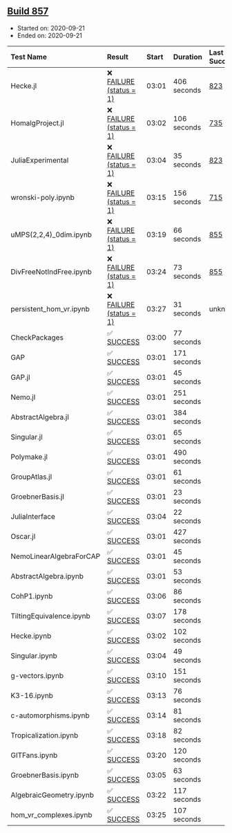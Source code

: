 ## [Build 857](https://oscarci.mathematik.uni-kl.de/job/oscar-stable/857/)

* Started on: 2020-09-21
* Ended on: 2020-09-21

| Test Name    | Result | Start | Duration | Last Success | First Failure |
|:-------------|:-------|:------|:---------|:-------------|:--------------|
| Hecke.jl | ❌ [FAILURE (status = 1)](https://oscarci.mathematik.uni-kl.de/job/oscar-stable/857/artifact/logs/build-857/Hecke.jl.log) | 03:01 | 406 seconds | [823](https://oscarci.mathematik.uni-kl.de/job/oscar-stable/823/) | [824](https://oscarci.mathematik.uni-kl.de/job/oscar-stable/824/) |
| HomalgProject.jl | ❌ [FAILURE (status = 1)](https://oscarci.mathematik.uni-kl.de/job/oscar-stable/857/artifact/logs/build-857/HomalgProject.jl.log) | 03:02 | 106 seconds | [735](https://oscarci.mathematik.uni-kl.de/job/oscar-stable/735/) | [736](https://oscarci.mathematik.uni-kl.de/job/oscar-stable/736/) |
| JuliaExperimental | ❌ [FAILURE (status = 1)](https://oscarci.mathematik.uni-kl.de/job/oscar-stable/857/artifact/logs/build-857/JuliaExperimental.log) | 03:04 | 35 seconds | [823](https://oscarci.mathematik.uni-kl.de/job/oscar-stable/823/) | [824](https://oscarci.mathematik.uni-kl.de/job/oscar-stable/824/) |
| wronski-poly.ipynb | ❌ [FAILURE (status = 1)](https://oscarci.mathematik.uni-kl.de/job/oscar-stable/857/artifact/logs/build-857/wronski-poly.ipynb.log) | 03:15 | 156 seconds | [715](https://oscarci.mathematik.uni-kl.de/job/oscar-stable/715/) | [716](https://oscarci.mathematik.uni-kl.de/job/oscar-stable/716/) |
| uMPS(2,2,4)_0dim.ipynb | ❌ [FAILURE (status = 1)](https://oscarci.mathematik.uni-kl.de/job/oscar-stable/857/artifact/logs/build-857/uMPS-2-2-4-_0dim.ipynb.log) | 03:19 | 66 seconds | [855](https://oscarci.mathematik.uni-kl.de/job/oscar-stable/855/) | [856](https://oscarci.mathematik.uni-kl.de/job/oscar-stable/856/) |
| DivFreeNotIndFree.ipynb | ❌ [FAILURE (status = 1)](https://oscarci.mathematik.uni-kl.de/job/oscar-stable/857/artifact/logs/build-857/DivFreeNotIndFree.ipynb.log) | 03:24 | 73 seconds | [855](https://oscarci.mathematik.uni-kl.de/job/oscar-stable/855/) | [856](https://oscarci.mathematik.uni-kl.de/job/oscar-stable/856/) |
| persistent_hom_vr.ipynb | ❌ [FAILURE (status = 1)](https://oscarci.mathematik.uni-kl.de/job/oscar-stable/857/artifact/logs/build-857/persistent_hom_vr.ipynb.log) | 03:27 | 31 seconds | unknown | unknown |
| CheckPackages | ✅ [SUCCESS](https://oscarci.mathematik.uni-kl.de/job/oscar-stable/857/artifact/logs/build-857/CheckPackages.log) | 03:00 | 77 seconds |  |  |
| GAP | ✅ [SUCCESS](https://oscarci.mathematik.uni-kl.de/job/oscar-stable/857/artifact/logs/build-857/GAP.log) | 03:01 | 171 seconds |  |  |
| GAP.jl | ✅ [SUCCESS](https://oscarci.mathematik.uni-kl.de/job/oscar-stable/857/artifact/logs/build-857/GAP.jl.log) | 03:01 | 45 seconds |  |  |
| Nemo.jl | ✅ [SUCCESS](https://oscarci.mathematik.uni-kl.de/job/oscar-stable/857/artifact/logs/build-857/Nemo.jl.log) | 03:01 | 251 seconds |  |  |
| AbstractAlgebra.jl | ✅ [SUCCESS](https://oscarci.mathematik.uni-kl.de/job/oscar-stable/857/artifact/logs/build-857/AbstractAlgebra.jl.log) | 03:01 | 384 seconds |  |  |
| Singular.jl | ✅ [SUCCESS](https://oscarci.mathematik.uni-kl.de/job/oscar-stable/857/artifact/logs/build-857/Singular.jl.log) | 03:01 | 65 seconds |  |  |
| Polymake.jl | ✅ [SUCCESS](https://oscarci.mathematik.uni-kl.de/job/oscar-stable/857/artifact/logs/build-857/Polymake.jl.log) | 03:01 | 490 seconds |  |  |
| GroupAtlas.jl | ✅ [SUCCESS](https://oscarci.mathematik.uni-kl.de/job/oscar-stable/857/artifact/logs/build-857/GroupAtlas.jl.log) | 03:01 | 61 seconds |  |  |
| GroebnerBasis.jl | ✅ [SUCCESS](https://oscarci.mathematik.uni-kl.de/job/oscar-stable/857/artifact/logs/build-857/GroebnerBasis.jl.log) | 03:01 | 23 seconds |  |  |
| JuliaInterface | ✅ [SUCCESS](https://oscarci.mathematik.uni-kl.de/job/oscar-stable/857/artifact/logs/build-857/JuliaInterface.log) | 03:04 | 22 seconds |  |  |
| Oscar.jl | ✅ [SUCCESS](https://oscarci.mathematik.uni-kl.de/job/oscar-stable/857/artifact/logs/build-857/Oscar.jl.log) | 03:01 | 427 seconds |  |  |
| NemoLinearAlgebraForCAP | ✅ [SUCCESS](https://oscarci.mathematik.uni-kl.de/job/oscar-stable/857/artifact/logs/build-857/NemoLinearAlgebraForCAP.log) | 03:01 | 45 seconds |  |  |
| AbstractAlgebra.ipynb | ✅ [SUCCESS](https://oscarci.mathematik.uni-kl.de/job/oscar-stable/857/artifact/logs/build-857/AbstractAlgebra.ipynb.log) | 03:01 | 53 seconds |  |  |
| CohP1.ipynb | ✅ [SUCCESS](https://oscarci.mathematik.uni-kl.de/job/oscar-stable/857/artifact/logs/build-857/CohP1.ipynb.log) | 03:06 | 86 seconds |  |  |
| TiltingEquivalence.ipynb | ✅ [SUCCESS](https://oscarci.mathematik.uni-kl.de/job/oscar-stable/857/artifact/logs/build-857/TiltingEquivalence.ipynb.log) | 03:07 | 178 seconds |  |  |
| Hecke.ipynb | ✅ [SUCCESS](https://oscarci.mathematik.uni-kl.de/job/oscar-stable/857/artifact/logs/build-857/Hecke.ipynb.log) | 03:02 | 102 seconds |  |  |
| Singular.ipynb | ✅ [SUCCESS](https://oscarci.mathematik.uni-kl.de/job/oscar-stable/857/artifact/logs/build-857/Singular.ipynb.log) | 03:04 | 49 seconds |  |  |
| g-vectors.ipynb | ✅ [SUCCESS](https://oscarci.mathematik.uni-kl.de/job/oscar-stable/857/artifact/logs/build-857/g-vectors.ipynb.log) | 03:10 | 151 seconds |  |  |
| K3-16.ipynb | ✅ [SUCCESS](https://oscarci.mathematik.uni-kl.de/job/oscar-stable/857/artifact/logs/build-857/K3-16.ipynb.log) | 03:13 | 76 seconds |  |  |
| c-automorphisms.ipynb | ✅ [SUCCESS](https://oscarci.mathematik.uni-kl.de/job/oscar-stable/857/artifact/logs/build-857/c-automorphisms.ipynb.log) | 03:14 | 81 seconds |  |  |
| Tropicalization.ipynb | ✅ [SUCCESS](https://oscarci.mathematik.uni-kl.de/job/oscar-stable/857/artifact/logs/build-857/Tropicalization.ipynb.log) | 03:18 | 82 seconds |  |  |
| GITFans.ipynb | ✅ [SUCCESS](https://oscarci.mathematik.uni-kl.de/job/oscar-stable/857/artifact/logs/build-857/GITFans.ipynb.log) | 03:20 | 120 seconds |  |  |
| GroebnerBasis.ipynb | ✅ [SUCCESS](https://oscarci.mathematik.uni-kl.de/job/oscar-stable/857/artifact/logs/build-857/GroebnerBasis.ipynb.log) | 03:05 | 63 seconds |  |  |
| AlgebraicGeometry.ipynb | ✅ [SUCCESS](https://oscarci.mathematik.uni-kl.de/job/oscar-stable/857/artifact/logs/build-857/AlgebraicGeometry.ipynb.log) | 03:22 | 117 seconds |  |  |
| hom_vr_complexes.ipynb | ✅ [SUCCESS](https://oscarci.mathematik.uni-kl.de/job/oscar-stable/857/artifact/logs/build-857/hom_vr_complexes.ipynb.log) | 03:25 | 107 seconds |  |  |
